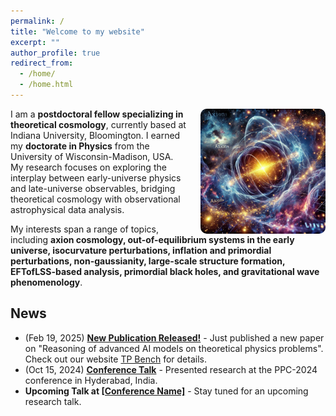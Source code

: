 ```yaml
---
permalink: /
title: "Welcome to my website"
excerpt: ""
author_profile: true
redirect_from: 
  - /home/
  - /home.html
---
```


<img src="/images/chatgpt.webp" alt="Cosmology Research" style="float: right; margin-left: 20px; width: 200px; border-radius: 10px;">

I am a **postdoctoral fellow specializing in theoretical cosmology**, currently based at Indiana University, Bloomington. I earned my **doctorate in Physics** from the University of Wisconsin-Madison, USA. My research focuses on exploring the interplay between early-universe physics and late-universe observables, bridging theoretical cosmology with observational astrophysical data analysis. 

My interests span a range of topics, including **axion cosmology, out-of-equilibrium systems in the early universe, isocurvature perturbations, inflation and primordial perturbations, non-gaussianity, large-scale structure formation, EFTofLSS-based analysis, primordial black holes, and gravitational wave phenomenology**. 
  
## News

<ul class="news-section">
  <li class="flashing-news">(Feb 19, 2025) <strong><a href="https://....." target="_blank">New Publication Released!</a></strong> - Just published a new paper on "Reasoning of advanced AI models on theoretical physics problems". Check out our website <a href="https://tpbench.org/" target="_blank">TP Bench</a> for details.</li>

  <li>(Oct 15, 2024) <strong><a href="https://indico.global/event/8004/contributions/72126/" target="_blank">Conference Talk</a></strong> - Presented research at the PPC-2024 conference in Hyderabad, India.</li>  
  
  <li><strong>Upcoming Talk at <a href="https://..." target="_blank">[Conference Name]</a></strong> - Stay tuned for an upcoming research talk.</li>
</ul>


<!--
## News

- (Feb 19, 2025) **[New Publication Released!](https://.....)** - Just published a new paper on "Reasoning of advanced AI models on theoretical physics problems". Check out our website [TP Bench](https://tpbench.org/) for details.
- **Upcoming Talk at [....](https://...)** - Stay tuned for an upcoming research talk.
- (Oct 15, 2024) **[Conference talk](https://indico.global/event/8004/contributions/72126/)** -Presented research at the PPC-2024 conference in Hyderabad, India.

-->
